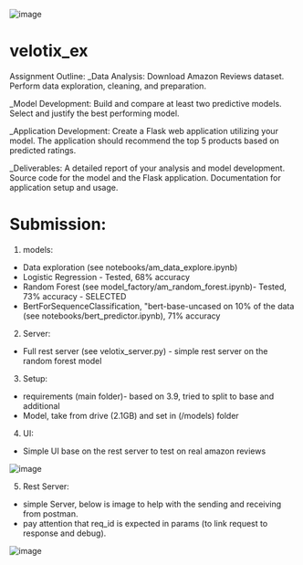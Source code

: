 ![image](https://github.com/konnir/velotix_ex/assets/119952960/e4c6bb61-80ba-48a4-8b8c-4b8ab8818c74)

# velotix_ex

Assignment Outline:
_Data Analysis:
Download Amazon Reviews dataset.
Perform data exploration, cleaning, and preparation.

_Model Development:
Build and compare at least two predictive models.
Select and justify the best performing model.

_Application Development:
Create a Flask web application utilizing your model.
The application should recommend the top 5 products based on predicted ratings.

_Deliverables:
A detailed report of your analysis and model development.
Source code for the model and the Flask application.
Documentation for application setup and usage.

# Submission:

1. models:
-  Data exploration (see notebooks/am_data_explore.ipynb)
-  Logistic Regression - Tested, 68% accuracy
-  Random Forest (see model_factory/am_random_forest.ipynb)- Tested, 73% accuracy - SELECTED
-  BertForSequenceClassification, "bert-base-uncased on 10% of the data (see notebooks/bert_predictor.ipynb), 71% accuracy

2. Server:
- Full rest server (see velotix_server.py) - simple rest server on the random forest model

3. Setup:
- requirements (main folder)- based on 3.9, tried to split to base and additional
- Model, take from drive (2.1GB) and set in  (/models) folder

4. UI:
- Simple UI base on the rest server to test on real amazon reviews
  
![image](https://github.com/konnir/velotix_ex/assets/119952960/789c614e-0bac-48a4-83a7-cd48ad4bde95)

5. Rest Server:
- simple Server, below is image to help with the sending and receiving from postman.
- pay attention that req_id is expected in params (to link request to response and debug).
  
![image](https://github.com/konnir/velotix_ex/assets/119952960/bb24ec02-9251-43d3-9431-76486f127788)



